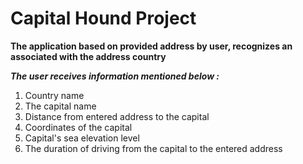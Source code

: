 # Capital Hound Project

**The application based on provided address by user, recognizes an associated with the address country** 

_**The user receives information mentioned below :**_
1. Country name
2. The capital name
3. Distance from entered address to the capital
4. Coordinates of the capital
5. Capital's sea elevation level
6. The duration of driving from the capital to the entered address

